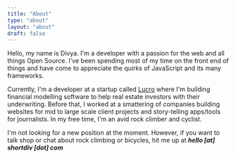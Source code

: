```yaml
---
title: "About"
type: "about"
layout: "about"
draft: false
---
```


Hello, my name is Divya. I'm a developer with a passion for the web and all
things Open Source. I've been spending most of my time on the front end of
things and have come to appreciate the quirks of JavaScript and its many
frameworks.

Currently, I'm a developer at a startup called [Lucro](http://getlucro.com/)
where I'm building financial modelling software to help real estate investors
with their underwriting. Before that, I worked at a smattering of companies
building websites for mid to large scale client projects and story-telling
apps/tools for journalists. In my free time, I'm an avid rock climber and
cyclist.

I'm not looking for a new position at the moment. However, if you want to talk
shop or chat about rock climbing or bicycles, hit me up at **_hello [at]
shortdiv [dot] com_**
